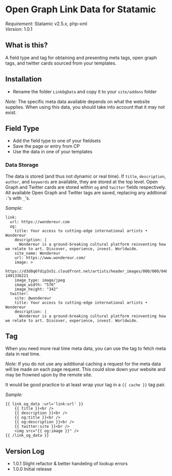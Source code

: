 # Open Graph Link Data for Statamic
*Requirement:* Statamic v2.5.x, php-xml  
*Version:* 1.0.1

## What is this?
A field type and tag for obtaining and presenting meta tags, open graph tags, and twitter cards sourced from your templates.

## Installation
- Rename the folder `LinkOgData` and copy it to your `site/addons` folder

*Note:* The specific meta data available depends on what the website supplies. When using this data, you should take into account that it may not exist.

## Field Type
- Add the field type to one of your fieldsets
- Save the page or entry from CP
- Use the data in one of your templates

### Data Storage
The data is stored (and thus not dynamic or real time). If `title`, `description`, `author`, and `keywords` are available, they are stored at the top level. Open Graph and Twitter cards are stored within `og` and `twitter` fields respectively. All available Open Graph and Twitter tags are saved, replacing any addtional `:`'s with `_`'s.

*Sample:*
```
link:
  url: https://wondereur.com
  og:
    title: Your access to cutting-edge international artists • Wondereur
    description: |
      Wondereur is a ground-breaking cultural platform reinventing how we relate to art. Discover, experience, invest. Worldwide.
    site_name: Wondereur
    url: https://www.wondereur.com/
    image: >
      https://d3d8q6fdip3x5i.cloudfront.net/artists/header_images/000/000/048/small/IMG_7567_2.jpg?1491336221
    image_type: image/jpeg
    image_width: "576"
    image_height: "342"
  twitter:
    site: @wondereur
    title: Your access to cutting-edge international artists • Wondereur
    description: |
      Wondereur is a ground-breaking cultural platform reinventing how we relate to art. Discover, experience, invest. Worldwide.
```

## Tag
When you need more real time meta data, you can use the tag to fetch meta data in real time.

*Note:* If you do not use any additional caching a request for the meta data will be made on each page request. This could slow down your website and may be frowned upon by the remote site.

It would be good practice to at least wrap your tag in a `{{ cache }}` tag pair.

*Sample:*
```
{{ link_og_data :url='link:url' }}
    {{ title }}<br />
    {{ description }}<br />
    {{ og:title }}<br />
    {{ og:description }}<br />
    {{ twitter:site }}<br />
    <img src="{{ og:image }}" />
{{ /link_og_data }}
```

## Version Log
- 1.0.1 Slight refactor & better handeling of lookup errors
- 1.0.0 Initial release
